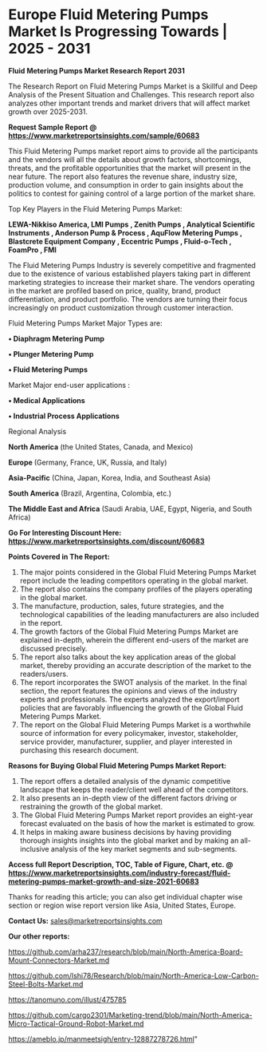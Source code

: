  # Europe Fluid Metering Pumps Market Is Progressing Towards | 2025 - 2031

<strong>Fluid Metering Pumps Market Research Report 2031</strong>

The Research Report on Fluid Metering Pumps Market is a Skillful and Deep Analysis of the Present Situation and Challenges. This research report also analyzes other important trends and market drivers that will affect market growth over 2025-2031.

<strong>Request Sample Report @ <a href=https://www.marketreportsinsights.com/sample/60683>https://www.marketreportsinsights.com/sample/60683</a></strong>

This Fluid Metering Pumps market report aims to provide all the participants and the vendors will all the details about growth factors, shortcomings, threats, and the profitable opportunities that the market will present in the near future. The report also features the revenue share, industry size, production volume, and consumption in order to gain insights about the politics to contest for gaining control of a large portion of the market share.

Top Key Players in the Fluid Metering Pumps Market:

<strong>LEWA-Nikkiso America, LMI Pumps , Zenith Pumps , Analytical Scientific Instruments , Anderson Pump & Process , AquFlow Metering Pumps , Blastcrete Equipment Company , Eccentric Pumps , Fluid-o-Tech , FoamPro , FMI</strong>

The Fluid Metering Pumps Industry is severely competitive and fragmented due to the existence of various established players taking part in different marketing strategies to increase their market share. The vendors operating in the market are profiled based on price, quality, brand, product differentiation, and product portfolio. The vendors are turning their focus increasingly on product customization through customer interaction.

Fluid Metering Pumps Market Major Types are:

<strong>• Diaphragm Metering Pump

• Plunger Metering Pump

• Fluid Metering Pumps</strong>

Market Major end-user applications :

<strong>• Medical Applications

• Industrial Process Applications</strong>

Regional Analysis

</u><strong><b>North America</b></strong> (the United States, Canada, and Mexico)

<strong><b>Europe </b></strong>(Germany, France, UK, Russia, and Italy)

<strong><b>Asia-Pacific</b></strong> (China, Japan, Korea, India, and Southeast Asia)

<strong><b>South America</b></strong> (Brazil, Argentina, Colombia, etc.)

<strong><b>The Middle East and Africa</b></strong> (Saudi Arabia, UAE, Egypt, Nigeria, and South Africa)

<strong>Go For Interesting Discount Here: <a href=https://www.marketreportsinsights.com/discount/60683>https://www.marketreportsinsights.com/discount/60683</a></strong>

<strong>Points Covered in The Report:</strong>
<ol>
  <li>The major points considered in the Global Fluid Metering Pumps Market report include the leading competitors operating in the global market.</li>
  <li>The report also contains the company profiles of the players operating in the global market.</li>
  <li>The manufacture, production, sales, future strategies, and the technological capabilities of the leading manufacturers are also included in the report.</li>
  <li>The growth factors of the Global Fluid Metering Pumps Market are explained in-depth, wherein the different end-users of the market are discussed precisely.</li>
  <li>The report also talks about the key application areas of the global market, thereby providing an accurate description of the market to the readers/users.</li>
  <li>The report incorporates the SWOT analysis of the market. In the final section, the report features the opinions and views of the industry experts and professionals. The experts analyzed the export/import policies that are favorably influencing the growth of the Global Fluid Metering Pumps Market.</li>
  <li>The report on the Global Fluid Metering Pumps Market is a worthwhile source of information for every policymaker, investor, stakeholder, service provider, manufacturer, supplier, and player interested in purchasing this research document.</li>
</ol>
<strong>Reasons for Buying Global Fluid Metering Pumps Market Report:</strong>

<ol>
  <li>The report offers a detailed analysis of the dynamic competitive landscape that keeps the reader/client well ahead of the competitors.</li>
  <li>It also presents an in-depth view of the different factors driving or restraining the growth of the global market.</li>
  <li>The Global Fluid Metering Pumps Market report provides an eight-year forecast evaluated on the basis of how the market is estimated to grow.</li>
  <li>It helps in making aware business decisions by having providing thorough insights insights into the global market and by making an all-inclusive analysis of the key market segments and sub-segments.</li>
</ol>
<strong>Access full Report Description, TOC, Table of Figure, Chart, etc. @ <a href=https://www.marketreportsinsights.com/industry-forecast/fluid-metering-pumps-market-growth-and-size-2021-60683>https://www.marketreportsinsights.com/industry-forecast/fluid-metering-pumps-market-growth-and-size-2021-60683</a></strong>


Thanks for reading this article; you can also get individual chapter wise section or region wise report version like Asia, United States, Europe.

<strong>Contact Us:</strong>
sales@marketreportsinsights.com

<strong>Our other reports:</strong>

<a href=https://github.com/arha237/research/blob/main/North-America-Board-Mount-Connectors-Market.md>https://github.com/arha237/research/blob/main/North-America-Board-Mount-Connectors-Market.md</a>

<a href=https://github.com/Ishi78/Research/blob/main/North-America-Low-Carbon-Steel-Bolts-Market.md>https://github.com/Ishi78/Research/blob/main/North-America-Low-Carbon-Steel-Bolts-Market.md</a>

<a href=https://tanomuno.com/illust/475785>https://tanomuno.com/illust/475785</a>

<a href=https://github.com/cargo2301/Marketing-trend/blob/main/North-America-Micro-Tactical-Ground-Robot-Market.md>https://github.com/cargo2301/Marketing-trend/blob/main/North-America-Micro-Tactical-Ground-Robot-Market.md</a>

<a href=https://ameblo.jp/manmeetsigh/entry-12887278726.html>https://ameblo.jp/manmeetsigh/entry-12887278726.html</a>"
